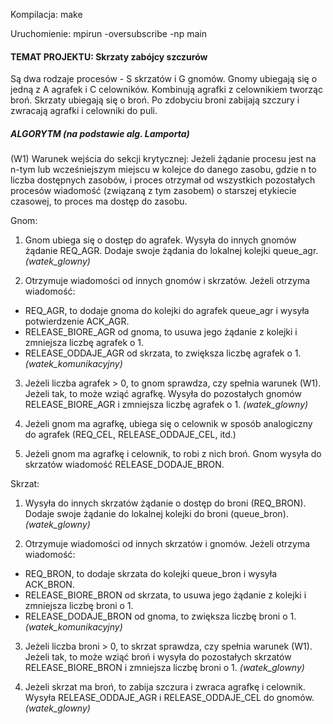 
Kompilacja: make

Uruchomienie: mpirun -oversubscribe -np <liczba proc> main <gnomy> <skrzaty> <agrafki> <celowniki>


#### TEMAT PROJEKTU: Skrzaty zabójcy szczurów
Są dwa rodzaje procesów - S skrzatów i G gnomów. 
Gnomy ubiegają się o jedną z A agrafek i C celowników. 
Kombinują agrafki z celownikiem tworząc broń. Skrzaty ubiegają się o broń. 
Po zdobyciu broni zabijają szczury i zwracają agrafki i celowniki do puli.


##### ALGORYTM (na podstawie alg. Lamporta)

(W1) Warunek wejścia do sekcji krytycznej:
Jeżeli żądanie procesu jest na n-tym lub wcześniejszym miejscu w kolejce do danego zasobu, 
gdzie n to liczba dostępnych zasobów, i proces otrzymał od wszystkich pozostałych procesów 
wiadomość (związaną z tym zasobem) o starszej etykiecie czasowej, to proces ma dostęp do zasobu.

Gnom:
1. Gnom ubiega się o dostęp do agrafek. Wysyła do innych gnomów żądanie REQ_AGR. 
Dodaje swoje żądania do lokalnej kolejki queue_agr.
*(watek_glowny)*

2. Otrzymuje wiadomości od innych gnomów i skrzatów. Jeżeli otrzyma wiadomość:
- REQ_AGR, to dodaje gnoma do kolejki do agrafek queue_agr i wysyła potwierdzenie ACK_AGR.
- RELEASE_BIORE_AGR od gnoma, to usuwa jego żądanie z kolejki i zmniejsza liczbę agrafek o 1.
- RELEASE_ODDAJE_AGR od skrzata, to zwiększa liczbę agrafek o 1.
*(watek_komunikacyjny)*

3. Jeżeli liczba agrafek > 0, to gnom sprawdza, czy spełnia warunek (W1). 
Jeżeli tak, to może wziąć agrafkę. Wysyła do pozostałych gnomów RELEASE_BIORE_AGR 
i zmniejsza liczbę agrafek o 1.
*(watek_glowny)*

4. Jeżeli gnom ma agrafkę, ubiega się o celownik w sposób analogiczny do agrafek 
(REQ_CEL, RELEASE_ODDAJE_CEL, itd.)

5. Jeżeli gnom ma agrafkę i celownik, to robi z nich broń. 
Gnom wysyła do skrzatów wiadomość RELEASE_DODAJE_BRON.

Skrzat:
1. Wysyła do innych skrzatów żądanie o dostęp do broni (REQ_BRON). 
Dodaje swoje żądanie do lokalnej kolejki do broni (queue_bron).
*(watek_glowny)*

2. Otrzymuje wiadomości od innych skrzatów i gnomów. Jeżeli otrzyma wiadomość:
- REQ_BRON, to dodaje skrzata do kolejki queue_bron i wysyła ACK_BRON.
- RELEASE_BIORE_BRON od skrzata, to usuwa jego żądanie z kolejki i zmniejsza liczbę broni o 1.
- RELEASE_DODAJE_BRON od gnoma, to zwiększa liczbę broni o 1.
*(watek_komunikacyjny)*

3. Jeżeli liczba broni > 0, to skrzat sprawdza, czy spełnia warunek (W1). 
Jeżeli tak, to może wziąć broń i wysyła do pozostałych skrzatów RELEASE_BIORE_BRON 
i zmniejsza liczbę broni o 1.
*(watek_glowny)*

4. Jeżeli skrzat ma broń, to zabija szczura i zwraca agrafkę i celownik. 
Wysyła RELEASE_ODDAJE_AGR i RELEASE_ODDAJE_CEL do gnomów.
*(watek_glowny)*

